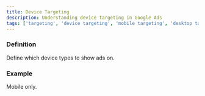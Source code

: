 ```yaml
---
title: Device Targeting
description: Understanding device targeting in Google Ads
tags: ['targeting', 'device targeting', 'mobile targeting', 'desktop targeting', 'device optimization', 'google ads']
---
```


### Definition
Define which device types to show ads on.  

### Example
Mobile only.